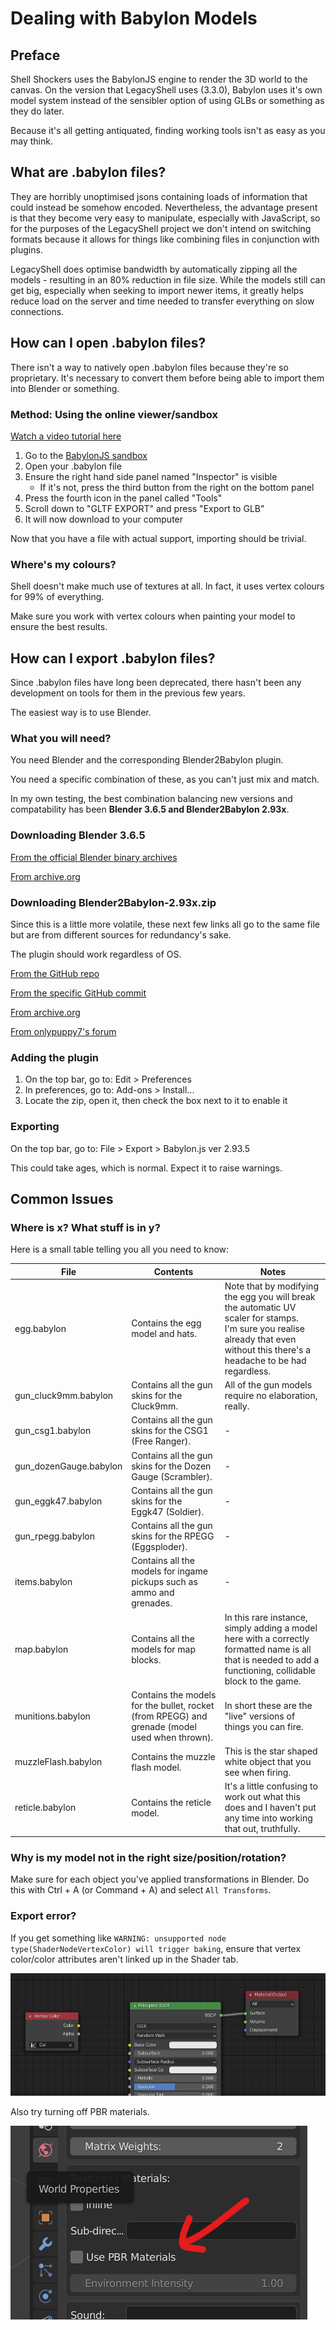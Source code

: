 # Dealing with Babylon Models

## Preface

Shell Shockers uses the BabylonJS engine to render the 3D world to the canvas. On the version that LegacyShell uses (3.3.0), Babylon uses it's own model system instead of the sensibler option of using GLBs or something as they do later.

Because it's all getting antiquated, finding working tools isn't as easy as you may think.

## What are .babylon files?

They are horribly unoptimised jsons containing loads of information that could instead be somehow encoded. Nevertheless, the advantage present is that they become very easy to manipulate, especially with JavaScript, so for the purposes of the LegacyShell project we don't intend on switching formats because it allows for things like combining files in conjunction with plugins.

LegacyShell does optimise bandwidth by automatically zipping all the models - resulting in an 80% reduction in file size. While the models still can get big, especially when seeking to import newer items, it greatly helps reduce load on the server and time needed to transfer everything on slow connections.

## How can I open .babylon files?

There isn't a way to natively open .babylon files because they're so proprietary. It's necessary to convert them before being able to import them into Blender or something.

### Method: Using the online viewer/sandbox

[Watch a video tutorial here](https://www.youtube.com/watch?v=vFK03cToTYM)

1. Go to the [BabylonJS sandbox](https://sandbox.babylonjs.com/)  
2. Open your .babylon file
3. Ensure the right hand side panel named "Inspector" is visible
   - If it's not, press the third button from the right on the bottom panel
4. Press the fourth icon in the panel called "Tools"
5. Scroll down to "GLTF EXPORT" and press "Export to GLB"
6. It will now download to your computer

Now that you have a file with actual support, importing should be trivial.

### Where's my colours?

Shell doesn't make much use of textures at all. In fact, it uses vertex colours for 99% of everything.

Make sure you work with vertex colours when painting your model to ensure the best results.

## How can I export .babylon files?

Since .babylon files have long been deprecated, there hasn't been any development on tools for them in the previous few years.

The easiest way is to use Blender.

### What you will need?

You need Blender and the corresponding Blender2Babylon plugin.

You need a specific combination of these, as you can't just mix and match.

In my own testing, the best combination balancing new versions and compatability has been **Blender 3.6.5 and Blender2Babylon 2.93x**.

### Downloading Blender 3.6.5

[From the official Blender binary archives](https://download.blender.org/release/Blender3.6/)

[From archive.org](https://web.archive.org/web/20241119191629/https://download.blender.org/release/Blender3.6/)

### Downloading Blender2Babylon-2.93x.zip

Since this is a little more volatile, these next few links all go to the same file but are from different sources for redundancy's sake.

The plugin should work regardless of OS.

[From the GitHub repo](https://github.com/BabylonJS/BlenderExporter/raw/refs/heads/master/deprecated/Blender2Babylon-2.93x.zip)

[From the specific GitHub commit](https://github.com/BabylonJS/BlenderExporter/raw/ca736b6a310ba2183393763ecb5827a764d181da/deprecated/Blender2Babylon-2.93x.zip)

[From archive.org](https://web.archive.org/web/20241121215931/https://github.com/BabylonJS/BlenderExporter/raw/refs/heads/master/deprecated/Blender2Babylon-2.93x.zip)

[From onlypuppy7's forum](https://forum.onlypuppy7.online/viewtopic.php?p=105036#p105036)

### Adding the plugin

1. On the top bar, go to: Edit > Preferences
2. In preferences, go to: Add-ons > Install...
3. Locate the zip, open it, then check the box next to it to enable it

### Exporting

On the top bar, go to: File > Export > Babylon.js ver 2.93.5

This could take ages, which is normal. Expect it to raise warnings.

## Common Issues

### Where is x? What stuff is in y?

Here is a small table telling you all you need to know:

|File|Contents|Notes|
|-|-|-|
|egg.babylon|Contains the egg model and hats.|Note that by modifying the egg you will break the automatic UV scaler for stamps.<br>I'm sure you realise already that even without this there's a headache to be had regardless.|
|gun_cluck9mm.babylon|Contains all the gun skins for the Cluck9mm.|All of the gun models require no elaboration, really.|
|gun_csg1.babylon|Contains all the gun skins for the CSG1 (Free Ranger).|-|
|gun_dozenGauge.babylon|Contains all the gun skins for the Dozen Gauge (Scrambler).|-|
|gun_eggk47.babylon|Contains all the gun skins for the Eggk47 (Soldier).|-|
|gun_rpegg.babylon|Contains all the gun skins for the RPEGG (Eggsploder).|-|
|items.babylon|Contains all the models for ingame pickups such as ammo and grenades.|-|
|map.babylon|Contains all the models for map blocks.|In this rare instance, simply adding a model here with a correctly formatted name is all that is needed to add a functioning, collidable block to the game.|
|munitions.babylon|Contains the models for the bullet, rocket (from RPEGG) and grenade (model used when thrown).|In short these are the "live" versions of things you can fire.|
|muzzleFlash.babylon|Contains the muzzle flash model.|This is the star shaped white object that you see when firing.|
|reticle.babylon|Contains the reticle model.|It's a little confusing to work out what this does and I haven't put any time into working that out, truthfully.|

### Why is my model not in the right size/position/rotation?

Make sure for each object you've applied transformations in Blender. Do this with Ctrl + A (or Command + A) and select `All Transforms`.

### Export error?

If you get something like `WARNING: unsupported node type(ShaderNodeVertexColor) will trigger baking`, ensure that vertex color/color attributes aren't linked up in the Shader tab.

![shadertab](shadertab.png)

Also try turning off PBR materials.

![Scene properties](<Scene properties.png>)